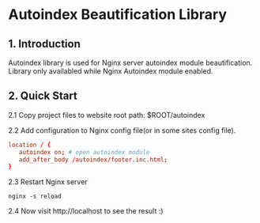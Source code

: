 # Autoindex Beautification Library

## 1. Introduction

Autoindex library is used for Nginx server autoindex module beautification.
Library only availabled while Nginx Autoindex module enabled.

## 2. Quick Start

2.1 Copy project files to website root path: $ROOT/autoindex

2.2 Add configuration to Nginx config file(or in some sites config file).

```conf
location / {
   autoindex on; # open autoindex module
   add_after_body /autoindex/footer.inc.html;
}
```

2.3 Restart Nginx server

```shell
nginx -s reload
```

2.4 Now visit http://localhost to see the result :)